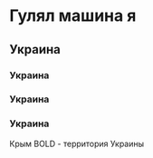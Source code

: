 # Гулял машина я #

## Украина

### Украина

### Украина

### Украина

Крым BOLD - территория Украины
